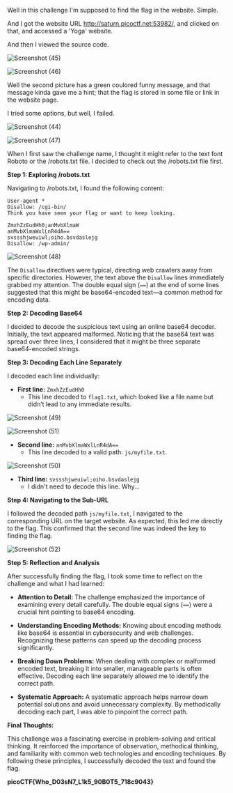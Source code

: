 Well in this challenge I'm supposed to find the flag in the website. Simple.

And I got the website URL http://saturn.picoctf.net:53982/, and clicked on that, and accessed a 'Yoga' website.

And then I viewed the source code.

![Screenshot (45)](https://github.com/user-attachments/assets/df039ab2-2ca6-4fa0-b76d-2ad1a488500c)


![Screenshot (46)](https://github.com/user-attachments/assets/1643e7f8-99f2-4001-9312-bd9691e10536)

Well the second picture has a green coulored funny message, and that message kinda gave me a hint; that the flag is stored in some file or link in the website page.

I tried some options, but well, I failed.

![Screenshot (44)](https://github.com/user-attachments/assets/c867d7f6-27d4-4d40-82f3-398bf8b6c60e)


![Screenshot (47)](https://github.com/user-attachments/assets/96d533de-d274-4dbf-ba6f-c537ed58997e)


When I first saw the challenge name, I thought it might refer to the text font Roboto or the /robots.txt file. I decided to check out the /robots.txt file first.

**Step 1: Exploring /robots.txt**

Navigating to /robots.txt, I found the following content:

```
User-agent *
Disallow: /cgi-bin/
Think you have seen your flag or want to keep looking.

ZmxhZzEudHh0;anMvbXlmaW
anMvbXlmaWxlLnR4dA==
svssshjweuiwl;oiho.bsvdaslejg
Disallow: /wp-admin/
```

![Screenshot (48)](https://github.com/user-attachments/assets/1b868efb-caee-412f-aaa4-3eafa1ac0729)


The `Disallow` directives were typical, directing web crawlers away from specific directories. However, the text above the `Disallow` lines immediately grabbed my attention. The double equal sign (`==`) at the end of some lines suggested that this might be base64-encoded text—a common method for encoding data.

**Step 2: Decoding Base64**

I decided to decode the suspicious text using an online base64 decoder. Initially, the text appeared malformed. Noticing that the base64 text was spread over three lines, I considered that it might be three separate base64-encoded strings.

**Step 3: Decoding Each Line Separately**

I decoded each line individually:

- **First line:** `ZmxhZzEudHh0`
  - This line decoded to `flag1.txt`, which looked like a file name but didn’t lead to any immediate results.

![Screenshot (49)](https://github.com/user-attachments/assets/e702d709-b280-4ddd-8008-d23cf92c7c74)


![Screenshot (51)](https://github.com/user-attachments/assets/f3bd4f61-c977-48bd-ab4d-6c09f8c8a801)


- **Second line:** `anMvbXlmaWxlLnR4dA==`
  - This line decoded to a valid path: `js/myfile.txt`.

![Screenshot (50)](https://github.com/user-attachments/assets/97fd74ad-7824-49d2-85db-8cb7585c6939)


- **Third line:** `svssshjweuiwl;oiho.bsvdaslejg`
  - I didn't need to decode this line. Why...

**Step 4: Navigating to the Sub-URL**

I followed  the decoded path `js/myfile.txt`, I navigated to the corresponding URL on the target website. As expected, this led me directly to the flag. This confirmed that the second line was indeed the key to finding the flag.

![Screenshot (52)](https://github.com/user-attachments/assets/6a86c52e-7e81-4cc2-8d5b-3396e4ee619d)


**Step 5: Reflection and Analysis**

After successfully finding the flag, I took some time to reflect on the challenge and what I had learned:

- **Attention to Detail:** The challenge emphasized the importance of examining every detail carefully. The double equal signs (`==`) were a crucial hint pointing to base64 encoding.
  
- **Understanding Encoding Methods:** Knowing about encoding methods like base64 is essential in cybersecurity and web challenges. Recognizing these patterns can speed up the decoding process significantly.
  
- **Breaking Down Problems:** When dealing with complex or malformed encoded text, breaking it into smaller, manageable parts is often effective. Decoding each line separately allowed me to identify the correct path.
  
- **Systematic Approach:** A systematic approach helps narrow down potential solutions and avoid unnecessary complexity. By methodically decoding each part, I was able to pinpoint the correct path.

**Final Thoughts:**

This challenge was a fascinating exercise in problem-solving and critical thinking. It reinforced the importance of observation, methodical thinking, and familiarity with common web technologies and encoding techniques. By following these principles, I successfully decoded the text and found the flag.

**picoCTF{Who_D03sN7_L1k5_90B0T5_718c9043}**
